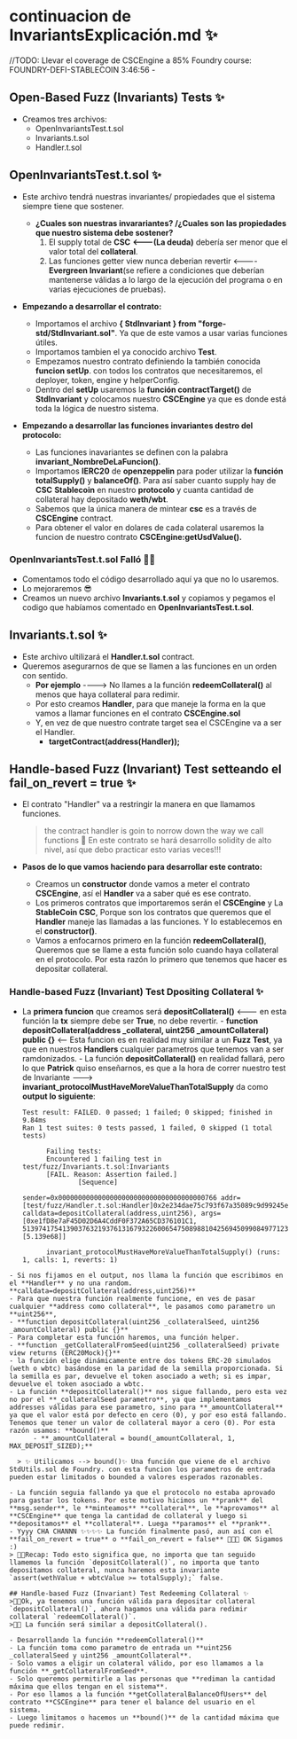 # continuacion de InvariantsExplicación.md ✨

//TODO: Llevar el coverage de CSCEngine a 85%
Foundry course: FOUNDRY-DEFI-STABLECOIN
3:46:56 -

## Open-Based Fuzz (Invariants) Tests ✨

- Creamos tres archivos:
  - OpenInvariantsTest.t.sol
  - Invariants.t.sol
  - Handler.t.sol

## OpenInvariantsTest.t.sol ✨

- Este archivo tendrá nuestras invariantes/ propiedades que el sistema siempre tiene que sostener.

  - **¿Cuales son nuestras invarariantes? /¿Cuales son las propiedades que nuestro sistema debe sostener?**
    1. El supply total de **CSC** **<---(La deuda)** debería ser menor que el valor total del **collateral**.
    2. Las funciones getter view nunca deberian revertir <---- **Evergreen Invariant**(se refiere a condiciones que deberían mantenerse válidas a lo largo de la ejecución del programa o en varias ejecuciones de pruebas).

- **Empezando a desarrollar el contrato:**

  - Importamos el archivo **{ StdInvariant } from "forge-std/StdInvariant.sol"**. Ya que de este vamos a usar varias funciones útiles.
  - Importamos tambien el ya conocido archivo **Test**.
  - Empezamos nuestro contrato definiendo la también conocida **funcion setUp**. con todos los contratos que necesitaremos, el deployer, token, engine y helperConfig.
  - Dentro del **setUp** usaremos la **función contractTarget()** de **StdInvariant** y colocamos nuestro **CSCEngine** ya que es donde está toda la lógica de nuestro sistema.

- **Empezando a desarrollar las funciones invariantes destro del protocolo:**
  - Las funciones inavariantes se definen con la palabra **invariant_NombreDeLaFuncion()**.
  - Importamos **IERC20** de **openzeppelin** para poder utilizar la **función totalSupply()** y **balanceOf()**. Para así saber cuanto supply hay de **CSC** **Stablecoin** en nuestro **protocolo** y cuanta cantidad de collateral hay depositado **weth/wbt**.
  - Sabemos que la única manera de mintear **csc** es a través de **CSCEngine** contract.
  - Para obtener el valor en dolares de cada colateral usaremos la funcion de nuestro contrato **CSCEngine:getUsdValue().**

### OpenInvariantsTest.t.sol Falló 👩‍💻

- Comentamos todo el código desarrollado aquí ya que no lo usaremos.
- Lo mejoraremos 😎
- Creamos un nuevo archivo **Invariants.t.sol** y copiamos y pegamos el codigo que habíamos comentado en **OpenInvariantsTest.t.sol**.

## Invariants.t.sol ✨

- Este archivo ultilizará el **Handler.t.sol** contract.
- Queremos asegurarnos de que se llamen a las funciones en un orden con sentido.
  - **Por ejemplo** ----> No llames a la función **redeemCollateral()** al menos que haya collateral para redimir.
  - Por esto creamos **Handler**, para que maneje la forma en la que vamos a llamar funciones en el contrato **CSCEngine.sol**
  - Y, en vez de que nuestro contrate target sea el CSCEngine va a ser el Handler.
    - **targetContract(address(Handler));**

## Handle-based Fuzz (Invariant) Test setteando el fail_on_revert = true ✨

- El contrato "Handler" va a restringir la manera en que llamamos funciones.
  > the contract handler is goin to norrow down the way we call functions
  > 🤯 En este contrato se hará desarrollo solidity de alto nivel, así que debo practicar esto varias veces!!!
- **Pasos de lo que vamos haciendo para desarrollar este contrato:**

  - Creamos un **constructor** donde vamos a meter el contrato **CSCEngine**, así el **Handler** va a saber qué es ese contrato.
  - Los primeros contratos que importaremos serán el **CSCEngine** y La **StableCoin CSC**, Porque son los contratos que queremos que el **Handler** maneje las llamadas a las funciones. Y lo establecemos en el **constructor()**.
  - Vamos a enfocarnos primero en la función **redeemCollateral()**, Queremos que se llame a esta función solo cuando haya collateral en el protocolo. Por esta razón lo primero que tenemos que hacer es depositar collateral.

### Handle-based Fuzz (Invariant) Test Dpositing Collateral ✨
  - La **primera funcion** que creamos será **depositCollateral()** <--- en esta función la **tx** siempre debe ser **True**, no debe revertir. - **function depositCollateral(address \_collateral, uint256 \_amountCollateral) public {}** <-- Esta funcion es en realidad muy similar a un **Fuzz Test**, ya que en nuestros **Handlers** cualquier parametros que tenemos van a ser ramdonizados. - La función **depositCollateral()** en realidad fallará, pero lo que **Patrick** quiso enseñarnos, es que a la hora de correr nuestro test de Invariante ---> **invariant_protocolMustHaveMoreValueThanTotalSupply** da como **output lo siguiente**:
    ```shell
    Test result: FAILED. 0 passed; 1 failed; 0 skipped; finished in 9.84ms
    Ran 1 test suites: 0 tests passed, 1 failed, 0 skipped (1 total tests)

          Failing tests:
          Encountered 1 failing test in test/fuzz/Invariants.t.sol:Invariants
          [FAIL. Reason: Assertion failed.]
                  [Sequence]
                          sender=0x0000000000000000000000000000000000000766 addr=[test/fuzz/Handler.t.sol:Handler]0x2e234dae75c793f67a35089c9d99245e1c58470b calldata=depositCollateral(address,uint256), args=[0xe1fD8e7aF45D02D6A4CddF0F372A65CD376101C1, 513974175413903763219376131679322600654750898810425694509908497712322 [5.139e68]]

          invariant_protocolMustHaveMoreValueThanTotalSupply() (runs: 1, calls: 1, reverts: 1)
  ```
 - Si nos fijamos en el output, nos llama la función que escribimos en el **Handler** y no una random. **calldata=depositCollateral(address,uint256)**
 - Para que nuestra función realmente funcione, en ves de pasar cualquier **address como collateral**, le pasamos como parametro un **uint256**,
  - **function depositCollateral(uint256 _collateralSeed, uint256 _amountCollateral) public {}**
  - Para completar esta función haremos, una función helper.
  - **function _getCollateralFromSeed(uint256 _collateralSeed) private view returns (ERC20Mock){}**
  - la función elige dinámicamente entre dos tokens ERC-20 simulados (weth o wbtc) basándose en la paridad de la semilla proporcionada. Si la semilla es par, devuelve el token asociado a weth; si es impar, devuelve el token asociado a wbtc.
  - La función **depositCollateral()** nos sigue fallando, pero esta vez no por el **_collateralSeed parametro**, ya que implementamos addresses válidas para ese parametro, sino para **_amountCollateral** ya que el valor está por defecto en cero (0), y por eso está fallando. Tenemos que tener un valor de collateral mayor a cero (0). Por esta razón usamos: **bound()**
        - **_amountCollateral = bound(_amountCollateral, 1, MAX_DEPOSIT_SIZED);**

    > ✨ Utilicamos --> bound()✨ Una función que viene de el archivo StdUtils.sol de Foundry. con esta funcion los parametros de entrada pueden estar limitados o bounded a valores esperados razonables.

- La función seguia fallando ya que el protocolo no estaba aprovado para gastar los tokens. Por este motivo hicimos un **prank** del **msg.sender**, le **minteamos** **collateral**, le **aprovamos** al **CSCEngine** que tenga la cantidad de collateral y luego si **depositamos** el **collateral**. Luega **paramos** el **prank**. 
- Yyyy CHA CHANNN ✨✨✨✨ La función finalmente pasó, aun así con el **fail_on_revert = true** o **fail_on_revert = false** 🤌🎉🎊 OK Sigamos :)  
> 👩‍💻Recap: Todo esto significa que, no importa que tan seguido llamemos la función `depositCollateral()`, no importa que tanto depositamos collateral, nunca haremos esta invariante `assert(wethValue + wbtcValue >= totalSupply);` false.

## Handle-based Fuzz (Invariant) Test Redeeming Collateral ✨
>👩‍💻Ok, ya tenemos una función válida para depositar collateral `depositCollateral()`, ahora hagamos una válida para redimir collateral `redeemCollateral()`.
>👩‍💻 La función será similar a depositCollateral().

- Desarrollando la función **redeemCollateral()**
  - La función toma como parametro de entrada un **uint256 _collateralSeed y uint256 _amountCollateral**.
  - Solo vamos a eligir un colateral válido, por eso llamamos a la función **_getCollateralFromSeed**.
  - Solo queremos permitirle a las personas que **rediman la cantidad máxima que ellos tengan en el sistema**. 
  - Por eso llamos a la función **getCollateralBalanceOfUsers** del contrato **CSCEngine** para tener el balance del usuario en el sistema.
  - Luego limitamos o hacemos un **bound()** de la cantidad máxima que puede redimir. 